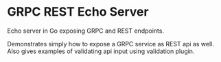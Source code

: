 # GRPC REST Echo Server

Echo server in Go exposing GRPC and REST endpoints.

Demonstrates simply how to expose a GRPC service as REST api as well. Also gives examples of validating api input using validation plugin.

